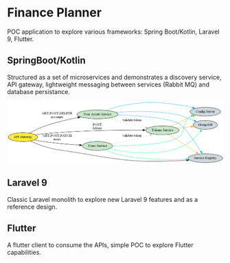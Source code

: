 # Finance Planner

POC application to explore various frameworks: Spring Boot/Kotlin, Laravel 9, Flutter.

## SpringBoot/Kotlin

Structured as a set of microservices and demonstrates a discovery service, API gateway, lightweight messaging between services (Rabbit MQ) and database persistance.

![services](./SpringBootKotlin/src/backend/docs/services_graph.png)

## Laravel 9

Classic Laravel monolith to explore new Laravel 9 features and as a reference design.

## Flutter

A flutter client to consume the APIs, simple POC to explore Flutter capabilities.



